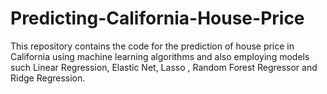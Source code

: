 # Predicting-California-House-Price
This repository contains the code for the prediction of house price in California using machine learning algorithms and also employing models such Linear Regression, Elastic Net, Lasso , Random Forest Regressor and Ridge Regression.
